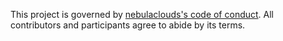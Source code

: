 This project is governed by [nebulaclouds's code of
conduct](https://lfprojects.org/policies/code-of-conduct/). All contributors
and participants agree to abide by its terms.
